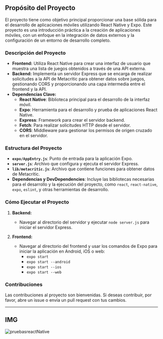 
## Propósito del Proyecto

El proyecto  tiene como objetivo principal proporcionar una base sólida para el desarrollo de aplicaciones móviles utilizando React Native y Expo. Este proyecto es una introducción práctica a la creación de aplicaciones móviles, con un enfoque en la integración de datos externos y la configuración de un entorno de desarrollo completo.

### Descripción del Proyecto

- **Frontend:** Utiliza React Native para crear una interfaz de usuario que muestra una lista de juegos obtenidos a través de una API externa.
- **Backend:** Implementa un servidor Express que se encarga de realizar solicitudes a la API de Metacritic para obtener datos sobre juegos, gestionando CORS y proporcionando una capa intermedia entre el frontend y la API.
- **Dependencias Clave:**
  - **React Native**: Biblioteca principal para el desarrollo de la interfaz móvil.
  - **Expo**: Herramienta para el desarrollo y prueba de aplicaciones React Native.
  - **Express**: Framework para crear el servidor backend.
  - **Fetch**: Para realizar solicitudes HTTP desde el servidor.
  - **CORS**: Middleware para gestionar los permisos de origen cruzado en el servidor.


### Estructura del Proyecto

- **`expo/AppEntry.js`**: Punto de entrada para la aplicación Expo.
- **`server.js`**: Archivo que configura y ejecuta el servidor Express.
- **`lib/metacritic.js`**: Archivo que contiene funciones para obtener datos de Metacritic.
- **Dependencias y DevDependencies**: Incluye las bibliotecas necesarias para el desarrollo y la ejecución del proyecto, como `react`, `react-native`, `expo`, `eslint`, y otras herramientas de desarrollo.

### Cómo Ejecutar el Proyecto

1. **Backend:**
   - Navegar al directorio del servidor y ejecutar `node server.js` para iniciar el servidor Express.

2. **Frontend:**
   - Navegar al directorio del frontend y usar los comandos de Expo para iniciar la aplicación en Android, iOS o web:
     - `expo start`
     - `expo start --android`
     - `expo start --ios`
     - `expo start --web`

### Contribuciones

Las contribuciones al proyecto son bienvenidas. Si deseas contribuir, por favor, abre un issue o envía un pull request con tus cambios.

---

## IMG

  ![pruebasreactNative](https://github.com/user-attachments/assets/1d6bf144-8293-46be-ba9c-87ab4243deda)

